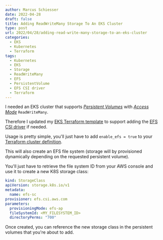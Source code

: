 ```yaml
---
author: Marcus Schiesser
date: 2022-04-28
draft: false
title: Adding ReadWriteMany Storage To An EKS Cluster
type: post
url: 2022/04/28/adding-read-write-many-storage-to-an-eks-cluster
categories:
  - EKS
  - Kubernetes
  - Terraform
tags:
  - Kubernetes
  - EKS
  - Storage
  - ReadWriteMany
  - EFS
  - PersistentVolume
  - EFS CSI driver
  - Terraform
---
```


I needed an EKS cluster that supports [_Persistent Volumes_](https://kubernetes.io/docs/concepts/storage/persistent-volumes) with [_Access Mode_](https://kubernetes.io/docs/concepts/storage/persistent-volumes/#access-modes) `ReadWriteMany`.

Therefore I updated my [EKS Terraform template](/2022/02/07/latest-eks-cluster-with-load-balancing-controller-and-external-dns/) to support adding the [EFS CSI driver](https://docs.aws.amazon.com/eks/latest/userguide/efs-csi.html) if needed.

Usage is pretty simple, you'll just have to add `enable_efs = true` to your [Terraform cluster definition](https://github.com/marcusschiesser/eks-cluster-with-lb-controller/blob/e18f19685cc2bb03e49957e88d1fa50be3b0037e/main.tf#L10).

This will also create an EFS file system (storage will by provisioned dynamically depending on the requested persistent volume).

You'll just have to retrieve the file system ID from your AWS console and use it to create a new K8S storage class:

```yaml
kind: StorageClass
apiVersion: storage.k8s.io/v1
metadata:
  name: efs-sc
provisioner: efs.csi.aws.com
parameters:
  provisioningMode: efs-ap
  fileSystemId: <MY_FILESYSTEM_ID>
  directoryPerms: "700"
```

Once created, you can reference the new storage class in the persistent volumes that you're about to add.
